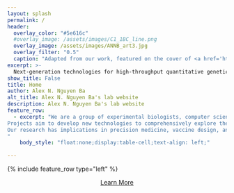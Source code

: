 ```yaml
---
layout: splash
permalink: /
header:
  overlay_color: "#5e616c"
  #overlay_image: /assets/images/C1_1BC_line.png
  overlay_image: /assets/images/ANNB_art3.jpg
  overlay_filter: "0.5"
  caption: "Adapted from our work, featured on the cover of <a href='https://www.nature.com/articles/s41586-019-1749-3'>Nature</a>."
excerpt: >-
  Next-generation technologies for high-throughput quantitative genetics and evolution.
show_title: False
title: Home
author: Alex N. Nguyen Ba
alt_title: Alex N. Nguyen Ba's lab website
description: Alex N. Nguyen Ba's lab website
feature_row:
  - excerpt: "We are a group of experimental biologists, computer scientists, and physicists broadly interested in quantitative genetics and evolution. <b>We use high-throughput and high-resolution approaches to tackle the big questions in these fields by building on the latest advances in synthetic biology and computer science.</b>
Projects aim to develop new technologies to comprehensively explore the mutational landscape of cells and understand what evolution acts on. We work closely with theorists and statistical biologists to leverage the vast amount of information that can now be produced using high-throughput robotic liquid handling and next-generation sequencing techniques. 
Our research has implications in precision medicine, vaccine design, and more broadly, microbial evolution.
"
    body_style: "float:none;display:table-cell;text-align: left;"
     
---
```


{% include feature_row type="left" %}

<div style="text-align:center; width:100%">
<a href="research/" class="btn btn--primary">Learn More</a>
</div>
